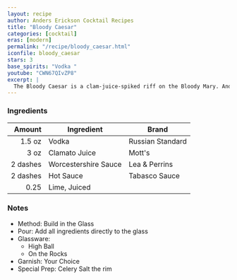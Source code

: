```yaml
---
layout: recipe
author: Anders Erickson Cocktail Recipes
title: "Bloody Caesar"
categories: [cocktail]
eras: [modern]
permalink: "/recipe/bloody_caesar.html"
iconfile: bloody_caesar
stars: 3
base_spirits: "Vodka "
youtube: "CWN67QIvZP8"
excerpt: |
  The Bloody Caesar is a clam-juice-spiked riff on the Bloody Mary. And it’s the national cocktail of Canada.
---
```


### Ingredients

|   Amount | Ingredient           | Brand            |
| -------: | -------------------- | ---------------- |
|   1.5 oz | Vodka                | Russian Standard |
|     3 oz | Clamato Juice        | Mott's           |
| 2 dashes | Worcestershire Sauce | Lea & Perrins    |
| 2 dashes | Hot Sauce            | Tabasco Sauce    |
|     0.25 | Lime, Juiced         |

### Notes

- Method: Build in the Glass
- Pour: Add all ingredients directly to the glass
- Glassware:
  - High Ball
  - On the Rocks
- Garnish: Your Choice
- Special Prep: Celery Salt the rim
